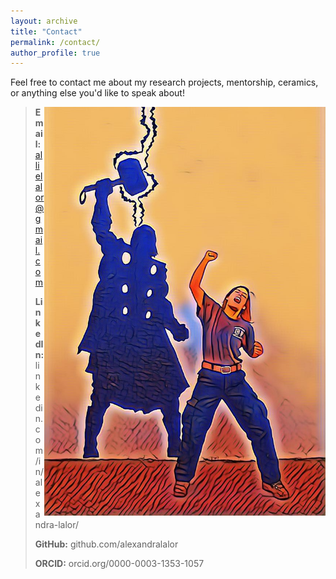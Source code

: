 ```yaml
---
layout: archive
title: "Contact"
permalink: /contact/
author_profile: true
---
```


Feel free to contact me about my research projects, mentorship, ceramics, or anything else you'd like to speak about!


<img src="/images/contact/contact-1.JPG" align="right" width="450px"/>


> **Email:** allielalor@gmail.com
>
> **LinkedIn:** linkedin.com/in/alexandra-lalor/
> 
> **GitHub:** github.com/alexandralalor
> 
> **ORCID:** orcid.org/0000-0003-1353-1057
